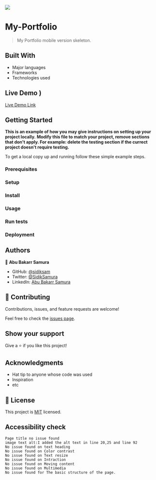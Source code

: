 
![](https://img.shields.io/badge/Microverse-blueviolet)

#  My-Portfolio

> My Portfolio mobile version skeleton.


## Built With

- Major languages
- Frameworks
- Technologies used

## Live Demo )

[Live Demo Link](https://sidiksam.github.io/)


## Getting Started

**This is an example of how you may give instructions on setting up your project locally.**
**Modify this file to match your project, remove sections that don't apply. For example: delete the testing section if the currect project doesn't require testing.**


To get a local copy up and running follow these simple example steps.

### Prerequisites

### Setup

### Install

### Usage

### Run tests

### Deployment



## Authors

👤 **Abu Bakarr Samura**

- GitHub: [@sidiksam](https://github.com/sidiksam)
- Twitter: [@SidikSamura](https://twitter.com/SidikSamura)
- LinkedIn: [Abu Bakarr Samura](https://www.linkedin.com/in/abu-bakarr-samura-749753241/)


## 🤝 Contributing

Contributions, issues, and feature requests are welcome!

Feel free to check the [issues page](../../issues/).

## Show your support

Give a ⭐️ if you like this project!

## Acknowledgments

- Hat tip to anyone whose code was used
- Inspiration
- etc

## 📝 License

This project is [MIT](./MIT.md) licensed.

## Accessibility check
    Page title no issue found 
    image text alt:I added the alt text in line 20,25 and line 92
    No issue found on text heading
    No issue found on Color contrast
    No issue found on Text resize
    No issue found on Intraction
    No issue found on Moving content
    No issue found on Multimedia
    No issue found for The basic structure of the page.
